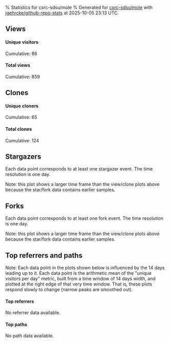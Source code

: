 % Statistics for csrc-sdsu/mole
% Generated for [csrc-sdsu/mole](https://github.com/csrc-sdsu/mole) with [jgehrcke/github-repo-stats](https://github.com/jgehrcke/github-repo-stats) at 2025-10-05 23:13 UTC.


## Views

#### Unique visitors
<div id="chart_views_unique" class="full-width-chart"></div>

Cumulative: 86

#### Total views
<div id="chart_views_total" class="full-width-chart"></div>

Cumulative: 859

<div class="pagebreak-for-print"> </div>

## Clones

#### Unique cloners
<div id="chart_clones_unique" class="full-width-chart"></div>

Cumulative: 65

#### Total clones
<div id="chart_clones_total" class="full-width-chart"></div>

Cumulative: 124



<div class="pagebreak-for-print"> </div>



## Stargazers

Each data point corresponds to at least one stargazer event.
The time resolution is one day.

<div id="chart_stargazers" class="full-width-chart"></div>


Note: this plot shows a larger time frame than the view/clone plots above because the star/fork data contains earlier samples.



## Forks

Each data point corresponds to at least one fork event.
The time resolution is one day.

<div id="chart_forks" class="full-width-chart"></div>


Note: this plot shows a larger time frame than the view/clone plots above because the star/fork data contains earlier samples.



<div class="pagebreak-for-print"> </div>



## Top referrers and paths


Note: Each data point in the plots shown below is influenced by the 14 days
leading up to it. Each data point is the arithmetic mean of the "unique
visitors per day" metric, built from a time window of 14 days width, and
plotted at the right edge of that very time window. That is, these plots
respond slowly to change (narrow peaks are smoothed out).



#### Top referrers

No referrer data available.



#### Top paths

No path data available.

<script type="text/javascript">
    vegaEmbed('#chart_views_unique', {"$schema": "https://vega.github.io/schema/vega-lite/v4.17.0.json", "config": {"arc": {"fill": "#1b1e23"}, "area": {"fill": "#1b1e23"}, "axisBottom": {"domainColor": "#a9b4c4", "gridColor": "#a9b4c4", "labelColor": "#1b1e23", "labelFont": "relative-mono-11-pitch-pro, Menlo, monospace", "tickColor": "#a9b4c4", "titleColor": "#1b1e23", "titleFont": "relative-mono-11-pitch-pro, Menlo, monospace"}, "axisLeft": {"domainColor": "#a9b4c4", "gridColor": "#a9b4c4", "labelColor": "#1b1e23", "labelFont": "relative-mono-11-pitch-pro, Menlo, monospace", "tickColor": "#a9b4c4", "titleColor": "#1b1e23", "titleFont": "relative-mono-11-pitch-pro, Menlo, monospace"}, "axisX": {"grid": false}, "axisY": {"grid": false, "labelBound": true}, "background": "#FFFFFF", "group": {"fill": "#FFFFFF"}, "header": {"fontWeight": 400, "labelFont": "relative-mono-11-pitch-pro, Menlo, monospace", "titleFont": "relative-mono-11-pitch-pro, Menlo, monospace"}, "legend": {"labelFont": "relative-mono-11-pitch-pro, Menlo, monospace", "symbolSize": 200, "symbolType": "circle", "titleFont": "relative-mono-11-pitch-pro, Menlo, monospace"}, "line": {"color": "#1b1e23", "stroke": "#1b1e23"}, "path": {"stroke": "#1b1e23"}, "point": {"color": "#1b1e23", "cursor": "pointer", "filled": true, "size": 20}, "range": {"category": ["#85a2f7", "#ea9755", "#7eb36a", "#f07071", "#bc85d9", "#e587b6", "#a9b4c4", "#d4c05e", "#64b9c4"]}, "style": {"bar": {"fill": "#1b1e23"}, "text": {"font": "relative-mono-11-pitch-pro, Menlo, monospace", "fontWeight": 400}}, "symbol": {"shape": "circle"}, "title": {"anchor": "start", "font": "relative-mono-11-pitch-pro, Menlo, monospace", "fontWeight": 400}, "trail": {"color": "#1b1e23", "stroke": "#1b1e23"}, "view": {"stroke": null}}, "data": {"name": "data-281df2b8b232cf35480cd5a6cf247843"}, "datasets": {"data-281df2b8b232cf35480cd5a6cf247843": [{"time": "2025-09-22T00:00:00+00:00", "views_total": 44, "views_unique": 9}, {"time": "2025-09-23T00:00:00+00:00", "views_total": 55, "views_unique": 3}, {"time": "2025-09-24T00:00:00+00:00", "views_total": 36, "views_unique": 3}, {"time": "2025-09-25T00:00:00+00:00", "views_total": 4, "views_unique": 2}, {"time": "2025-09-26T00:00:00+00:00", "views_total": 27, "views_unique": 9}, {"time": "2025-09-27T00:00:00+00:00", "views_total": 21, "views_unique": 7}, {"time": "2025-09-28T00:00:00+00:00", "views_total": 8, "views_unique": 4}, {"time": "2025-09-29T00:00:00+00:00", "views_total": 139, "views_unique": 8}, {"time": "2025-09-30T00:00:00+00:00", "views_total": 21, "views_unique": 5}, {"time": "2025-10-01T00:00:00+00:00", "views_total": 106, "views_unique": 10}, {"time": "2025-10-02T00:00:00+00:00", "views_total": 22, "views_unique": 2}, {"time": "2025-10-03T00:00:00+00:00", "views_total": 227, "views_unique": 13}, {"time": "2025-10-04T00:00:00+00:00", "views_total": 139, "views_unique": 8}, {"time": "2025-10-05T00:00:00+00:00", "views_total": 10, "views_unique": 3}]}, "encoding": {"tooltip": [{"field": "views_unique", "format": ".1f", "title": "views (u)", "type": "quantitative"}, {"field": "time", "format": "%B %e, %Y", "title": "date", "type": "temporal"}], "x": {"axis": {"labelAngle": 25}, "field": "time", "scale": {"domain": ["2025-09-22", "2025-10-05"]}, "timeUnit": "yearmonthdate", "title": "date", "type": "temporal"}, "y": {"axis": {}, "field": "views_unique", "scale": {"domain": [0, 14.3], "type": "linear", "zero": true}, "title": "unique views per day", "type": "quantitative"}}, "height": 200, "mark": {"point": true, "type": "line"}, "padding": 10, "width": "container"}, {"actions": false, "renderer": "svg"}).catch(console.error);
vegaEmbed('#chart_views_total', {"$schema": "https://vega.github.io/schema/vega-lite/v4.17.0.json", "config": {"arc": {"fill": "#1b1e23"}, "area": {"fill": "#1b1e23"}, "axisBottom": {"domainColor": "#a9b4c4", "gridColor": "#a9b4c4", "labelColor": "#1b1e23", "labelFont": "relative-mono-11-pitch-pro, Menlo, monospace", "tickColor": "#a9b4c4", "titleColor": "#1b1e23", "titleFont": "relative-mono-11-pitch-pro, Menlo, monospace"}, "axisLeft": {"domainColor": "#a9b4c4", "gridColor": "#a9b4c4", "labelColor": "#1b1e23", "labelFont": "relative-mono-11-pitch-pro, Menlo, monospace", "tickColor": "#a9b4c4", "titleColor": "#1b1e23", "titleFont": "relative-mono-11-pitch-pro, Menlo, monospace"}, "axisX": {"grid": false}, "axisY": {"grid": false, "labelBound": true}, "background": "#FFFFFF", "group": {"fill": "#FFFFFF"}, "header": {"fontWeight": 400, "labelFont": "relative-mono-11-pitch-pro, Menlo, monospace", "titleFont": "relative-mono-11-pitch-pro, Menlo, monospace"}, "legend": {"labelFont": "relative-mono-11-pitch-pro, Menlo, monospace", "symbolSize": 200, "symbolType": "circle", "titleFont": "relative-mono-11-pitch-pro, Menlo, monospace"}, "line": {"color": "#1b1e23", "stroke": "#1b1e23"}, "path": {"stroke": "#1b1e23"}, "point": {"color": "#1b1e23", "cursor": "pointer", "filled": true, "size": 20}, "range": {"category": ["#85a2f7", "#ea9755", "#7eb36a", "#f07071", "#bc85d9", "#e587b6", "#a9b4c4", "#d4c05e", "#64b9c4"]}, "style": {"bar": {"fill": "#1b1e23"}, "text": {"font": "relative-mono-11-pitch-pro, Menlo, monospace", "fontWeight": 400}}, "symbol": {"shape": "circle"}, "title": {"anchor": "start", "font": "relative-mono-11-pitch-pro, Menlo, monospace", "fontWeight": 400}, "trail": {"color": "#1b1e23", "stroke": "#1b1e23"}, "view": {"stroke": null}}, "data": {"name": "data-281df2b8b232cf35480cd5a6cf247843"}, "datasets": {"data-281df2b8b232cf35480cd5a6cf247843": [{"time": "2025-09-22T00:00:00+00:00", "views_total": 44, "views_unique": 9}, {"time": "2025-09-23T00:00:00+00:00", "views_total": 55, "views_unique": 3}, {"time": "2025-09-24T00:00:00+00:00", "views_total": 36, "views_unique": 3}, {"time": "2025-09-25T00:00:00+00:00", "views_total": 4, "views_unique": 2}, {"time": "2025-09-26T00:00:00+00:00", "views_total": 27, "views_unique": 9}, {"time": "2025-09-27T00:00:00+00:00", "views_total": 21, "views_unique": 7}, {"time": "2025-09-28T00:00:00+00:00", "views_total": 8, "views_unique": 4}, {"time": "2025-09-29T00:00:00+00:00", "views_total": 139, "views_unique": 8}, {"time": "2025-09-30T00:00:00+00:00", "views_total": 21, "views_unique": 5}, {"time": "2025-10-01T00:00:00+00:00", "views_total": 106, "views_unique": 10}, {"time": "2025-10-02T00:00:00+00:00", "views_total": 22, "views_unique": 2}, {"time": "2025-10-03T00:00:00+00:00", "views_total": 227, "views_unique": 13}, {"time": "2025-10-04T00:00:00+00:00", "views_total": 139, "views_unique": 8}, {"time": "2025-10-05T00:00:00+00:00", "views_total": 10, "views_unique": 3}]}, "encoding": {"tooltip": [{"field": "views_total", "format": ".1f", "title": "views (t)", "type": "quantitative"}, {"field": "time", "format": "%B %e, %Y", "title": "date", "type": "temporal"}], "x": {"axis": {"labelAngle": 25}, "field": "time", "scale": {"domain": ["2025-09-22", "2025-10-05"]}, "timeUnit": "yearmonthdate", "title": "date", "type": "temporal"}, "y": {"axis": {"values": [1, 10, 50, 100, 500, 1000, 5000, 10000]}, "field": "views_total", "scale": {"domain": [0, 249.70000000000002], "type": "symlog", "zero": true}, "title": "total views per day", "type": "quantitative"}}, "height": 200, "mark": {"point": true, "type": "line"}, "padding": 10, "width": "container"}, {"actions": false, "renderer": "svg"}).catch(console.error);
vegaEmbed('#chart_clones_unique', {"$schema": "https://vega.github.io/schema/vega-lite/v4.17.0.json", "config": {"arc": {"fill": "#1b1e23"}, "area": {"fill": "#1b1e23"}, "axisBottom": {"domainColor": "#a9b4c4", "gridColor": "#a9b4c4", "labelColor": "#1b1e23", "labelFont": "relative-mono-11-pitch-pro, Menlo, monospace", "tickColor": "#a9b4c4", "titleColor": "#1b1e23", "titleFont": "relative-mono-11-pitch-pro, Menlo, monospace"}, "axisLeft": {"domainColor": "#a9b4c4", "gridColor": "#a9b4c4", "labelColor": "#1b1e23", "labelFont": "relative-mono-11-pitch-pro, Menlo, monospace", "tickColor": "#a9b4c4", "titleColor": "#1b1e23", "titleFont": "relative-mono-11-pitch-pro, Menlo, monospace"}, "axisX": {"grid": false}, "axisY": {"grid": false, "labelBound": true}, "background": "#FFFFFF", "group": {"fill": "#FFFFFF"}, "header": {"fontWeight": 400, "labelFont": "relative-mono-11-pitch-pro, Menlo, monospace", "titleFont": "relative-mono-11-pitch-pro, Menlo, monospace"}, "legend": {"labelFont": "relative-mono-11-pitch-pro, Menlo, monospace", "symbolSize": 200, "symbolType": "circle", "titleFont": "relative-mono-11-pitch-pro, Menlo, monospace"}, "line": {"color": "#1b1e23", "stroke": "#1b1e23"}, "path": {"stroke": "#1b1e23"}, "point": {"color": "#1b1e23", "cursor": "pointer", "filled": true, "size": 20}, "range": {"category": ["#85a2f7", "#ea9755", "#7eb36a", "#f07071", "#bc85d9", "#e587b6", "#a9b4c4", "#d4c05e", "#64b9c4"]}, "style": {"bar": {"fill": "#1b1e23"}, "text": {"font": "relative-mono-11-pitch-pro, Menlo, monospace", "fontWeight": 400}}, "symbol": {"shape": "circle"}, "title": {"anchor": "start", "font": "relative-mono-11-pitch-pro, Menlo, monospace", "fontWeight": 400}, "trail": {"color": "#1b1e23", "stroke": "#1b1e23"}, "view": {"stroke": null}}, "data": {"name": "data-6d44d8551dcf7c52d4f6ee512b5fcf9b"}, "datasets": {"data-6d44d8551dcf7c52d4f6ee512b5fcf9b": [{"clones_total": 6, "clones_unique": 5, "time": "2025-09-22T00:00:00+00:00"}, {"clones_total": 20, "clones_unique": 10, "time": "2025-09-23T00:00:00+00:00"}, {"clones_total": 1, "clones_unique": 1, "time": "2025-09-24T00:00:00+00:00"}, {"clones_total": 5, "clones_unique": 3, "time": "2025-09-25T00:00:00+00:00"}, {"clones_total": 5, "clones_unique": 4, "time": "2025-09-26T00:00:00+00:00"}, {"clones_total": 3, "clones_unique": 3, "time": "2025-09-27T00:00:00+00:00"}, {"clones_total": 0, "clones_unique": 0, "time": "2025-09-28T00:00:00+00:00"}, {"clones_total": 25, "clones_unique": 9, "time": "2025-09-29T00:00:00+00:00"}, {"clones_total": 13, "clones_unique": 9, "time": "2025-09-30T00:00:00+00:00"}, {"clones_total": 2, "clones_unique": 1, "time": "2025-10-01T00:00:00+00:00"}, {"clones_total": 1, "clones_unique": 1, "time": "2025-10-02T00:00:00+00:00"}, {"clones_total": 31, "clones_unique": 11, "time": "2025-10-03T00:00:00+00:00"}, {"clones_total": 12, "clones_unique": 8, "time": "2025-10-04T00:00:00+00:00"}, {"clones_total": 0, "clones_unique": 0, "time": "2025-10-05T00:00:00+00:00"}]}, "encoding": {"tooltip": [{"field": "clones_unique", "format": ".1f", "title": "clones (u)", "type": "quantitative"}, {"field": "time", "format": "%B %e, %Y", "title": "date", "type": "temporal"}], "x": {"axis": {"labelAngle": 25}, "field": "time", "scale": {"domain": ["2025-09-22", "2025-10-05"]}, "timeUnit": "yearmonthdate", "title": "date", "type": "temporal"}, "y": {"axis": {}, "field": "clones_unique", "scale": {"domain": [0, 12.100000000000001], "type": "linear", "zero": true}, "title": "unique clones per day", "type": "quantitative"}}, "height": 200, "mark": {"point": true, "type": "line"}, "padding": 10, "width": "container"}, {"actions": false, "renderer": "svg"}).catch(console.error);
vegaEmbed('#chart_clones_total', {"$schema": "https://vega.github.io/schema/vega-lite/v4.17.0.json", "config": {"arc": {"fill": "#1b1e23"}, "area": {"fill": "#1b1e23"}, "axisBottom": {"domainColor": "#a9b4c4", "gridColor": "#a9b4c4", "labelColor": "#1b1e23", "labelFont": "relative-mono-11-pitch-pro, Menlo, monospace", "tickColor": "#a9b4c4", "titleColor": "#1b1e23", "titleFont": "relative-mono-11-pitch-pro, Menlo, monospace"}, "axisLeft": {"domainColor": "#a9b4c4", "gridColor": "#a9b4c4", "labelColor": "#1b1e23", "labelFont": "relative-mono-11-pitch-pro, Menlo, monospace", "tickColor": "#a9b4c4", "titleColor": "#1b1e23", "titleFont": "relative-mono-11-pitch-pro, Menlo, monospace"}, "axisX": {"grid": false}, "axisY": {"grid": false, "labelBound": true}, "background": "#FFFFFF", "group": {"fill": "#FFFFFF"}, "header": {"fontWeight": 400, "labelFont": "relative-mono-11-pitch-pro, Menlo, monospace", "titleFont": "relative-mono-11-pitch-pro, Menlo, monospace"}, "legend": {"labelFont": "relative-mono-11-pitch-pro, Menlo, monospace", "symbolSize": 200, "symbolType": "circle", "titleFont": "relative-mono-11-pitch-pro, Menlo, monospace"}, "line": {"color": "#1b1e23", "stroke": "#1b1e23"}, "path": {"stroke": "#1b1e23"}, "point": {"color": "#1b1e23", "cursor": "pointer", "filled": true, "size": 20}, "range": {"category": ["#85a2f7", "#ea9755", "#7eb36a", "#f07071", "#bc85d9", "#e587b6", "#a9b4c4", "#d4c05e", "#64b9c4"]}, "style": {"bar": {"fill": "#1b1e23"}, "text": {"font": "relative-mono-11-pitch-pro, Menlo, monospace", "fontWeight": 400}}, "symbol": {"shape": "circle"}, "title": {"anchor": "start", "font": "relative-mono-11-pitch-pro, Menlo, monospace", "fontWeight": 400}, "trail": {"color": "#1b1e23", "stroke": "#1b1e23"}, "view": {"stroke": null}}, "data": {"name": "data-6d44d8551dcf7c52d4f6ee512b5fcf9b"}, "datasets": {"data-6d44d8551dcf7c52d4f6ee512b5fcf9b": [{"clones_total": 6, "clones_unique": 5, "time": "2025-09-22T00:00:00+00:00"}, {"clones_total": 20, "clones_unique": 10, "time": "2025-09-23T00:00:00+00:00"}, {"clones_total": 1, "clones_unique": 1, "time": "2025-09-24T00:00:00+00:00"}, {"clones_total": 5, "clones_unique": 3, "time": "2025-09-25T00:00:00+00:00"}, {"clones_total": 5, "clones_unique": 4, "time": "2025-09-26T00:00:00+00:00"}, {"clones_total": 3, "clones_unique": 3, "time": "2025-09-27T00:00:00+00:00"}, {"clones_total": 0, "clones_unique": 0, "time": "2025-09-28T00:00:00+00:00"}, {"clones_total": 25, "clones_unique": 9, "time": "2025-09-29T00:00:00+00:00"}, {"clones_total": 13, "clones_unique": 9, "time": "2025-09-30T00:00:00+00:00"}, {"clones_total": 2, "clones_unique": 1, "time": "2025-10-01T00:00:00+00:00"}, {"clones_total": 1, "clones_unique": 1, "time": "2025-10-02T00:00:00+00:00"}, {"clones_total": 31, "clones_unique": 11, "time": "2025-10-03T00:00:00+00:00"}, {"clones_total": 12, "clones_unique": 8, "time": "2025-10-04T00:00:00+00:00"}, {"clones_total": 0, "clones_unique": 0, "time": "2025-10-05T00:00:00+00:00"}]}, "encoding": {"tooltip": [{"field": "clones_total", "format": ".1f", "title": "clones (t)", "type": "quantitative"}, {"field": "time", "format": "%B %e, %Y", "title": "date", "type": "temporal"}], "x": {"axis": {"labelAngle": 25}, "field": "time", "scale": {"domain": ["2025-09-22", "2025-10-05"]}, "timeUnit": "yearmonthdate", "title": "date", "type": "temporal"}, "y": {"axis": {}, "field": "clones_total", "scale": {"domain": [0, 34.1], "type": "linear", "zero": true}, "title": "total clones per day", "type": "quantitative"}}, "height": 200, "mark": {"point": true, "type": "line"}, "padding": 10, "width": "container"}, {"actions": false, "renderer": "svg"}).catch(console.error);
vegaEmbed('#chart_stargazers', {"$schema": "https://vega.github.io/schema/vega-lite/v4.17.0.json", "config": {"arc": {"fill": "#1b1e23"}, "area": {"fill": "#1b1e23"}, "axisBottom": {"domainColor": "#a9b4c4", "gridColor": "#a9b4c4", "labelColor": "#1b1e23", "labelFont": "relative-mono-11-pitch-pro, Menlo, monospace", "tickColor": "#a9b4c4", "titleColor": "#1b1e23", "titleFont": "relative-mono-11-pitch-pro, Menlo, monospace"}, "axisLeft": {"domainColor": "#a9b4c4", "gridColor": "#a9b4c4", "labelColor": "#1b1e23", "labelFont": "relative-mono-11-pitch-pro, Menlo, monospace", "tickColor": "#a9b4c4", "titleColor": "#1b1e23", "titleFont": "relative-mono-11-pitch-pro, Menlo, monospace"}, "axisX": {"grid": false}, "axisY": {"grid": false}, "background": "#FFFFFF", "group": {"fill": "#FFFFFF"}, "header": {"fontWeight": 400, "labelFont": "relative-mono-11-pitch-pro, Menlo, monospace", "titleFont": "relative-mono-11-pitch-pro, Menlo, monospace"}, "legend": {"labelFont": "relative-mono-11-pitch-pro, Menlo, monospace", "symbolSize": 200, "symbolType": "circle", "titleFont": "relative-mono-11-pitch-pro, Menlo, monospace"}, "line": {"color": "#1b1e23", "stroke": "#1b1e23"}, "path": {"stroke": "#1b1e23"}, "point": {"color": "#1b1e23", "cursor": "pointer", "filled": true, "size": 50}, "range": {"category": ["#85a2f7", "#ea9755", "#7eb36a", "#f07071", "#bc85d9", "#e587b6", "#a9b4c4", "#d4c05e", "#64b9c4"]}, "style": {"bar": {"fill": "#1b1e23"}, "text": {"font": "relative-mono-11-pitch-pro, Menlo, monospace", "fontWeight": 400}}, "symbol": {"shape": "circle"}, "title": {"anchor": "start", "font": "relative-mono-11-pitch-pro, Menlo, monospace", "fontWeight": 400}, "trail": {"color": "#1b1e23", "stroke": "#1b1e23"}, "view": {"stroke": null}}, "data": {"name": "data-b80cd87f61a41809d51051de9edbacc1"}, "datasets": {"data-b80cd87f61a41809d51051de9edbacc1": [{"stars_cumulative": 1, "time": "2021-04-15T18:59:58+00:00"}, {"stars_cumulative": 2, "time": "2021-08-30T23:52:00+00:00"}, {"stars_cumulative": 3, "time": "2022-11-28T21:47:15+00:00"}, {"stars_cumulative": 4, "time": "2023-06-17T00:04:08+00:00"}, {"stars_cumulative": 5, "time": "2023-07-29T18:01:22+00:00"}, {"stars_cumulative": 6, "time": "2023-11-01T19:52:32+00:00"}, {"stars_cumulative": 7, "time": "2023-11-17T23:26:14+00:00"}, {"stars_cumulative": 8, "time": "2023-11-22T07:37:42+00:00"}, {"stars_cumulative": 9, "time": "2023-11-23T03:09:32+00:00"}, {"stars_cumulative": 10, "time": "2024-02-14T14:56:42+00:00"}, {"stars_cumulative": 11, "time": "2024-03-07T02:05:37+00:00"}, {"stars_cumulative": 12, "time": "2024-07-17T15:13:32+00:00"}, {"stars_cumulative": 13, "time": "2024-09-21T11:47:43+00:00"}, {"stars_cumulative": 14, "time": "2024-10-02T05:02:25+00:00"}, {"stars_cumulative": 15, "time": "2024-12-16T23:54:33+00:00"}, {"stars_cumulative": 16, "time": "2025-01-23T00:13:37+00:00"}, {"stars_cumulative": 17, "time": "2025-01-26T01:03:35+00:00"}, {"stars_cumulative": 18, "time": "2025-01-28T02:50:25+00:00"}, {"stars_cumulative": 19, "time": "2025-01-29T14:40:02+00:00"}, {"stars_cumulative": 20, "time": "2025-02-07T00:46:02+00:00"}, {"stars_cumulative": 21, "time": "2025-03-06T22:32:14+00:00"}, {"stars_cumulative": 22, "time": "2025-03-06T22:34:20+00:00"}, {"stars_cumulative": 23, "time": "2025-03-07T21:45:05+00:00"}, {"stars_cumulative": 24, "time": "2025-03-24T00:20:34+00:00"}, {"stars_cumulative": 25, "time": "2025-03-31T20:52:17+00:00"}, {"stars_cumulative": 26, "time": "2025-04-24T01:28:53+00:00"}, {"stars_cumulative": 27, "time": "2025-05-16T12:26:07+00:00"}, {"stars_cumulative": 28, "time": "2025-08-06T05:31:25+00:00"}, {"stars_cumulative": 29, "time": "2025-08-07T16:18:08+00:00"}, {"stars_cumulative": 30, "time": "2025-09-03T08:02:31+00:00"}, {"stars_cumulative": 31, "time": "2025-09-05T15:30:11+00:00"}]}, "encoding": {"tooltip": [{"field": "stars_cumulative", "format": "d", "title": "stars", "type": "quantitative"}, {"field": "time", "format": "%B %e, %Y", "title": "date", "type": "temporal"}], "x": {"axis": {"labelAngle": 25}, "field": "time", "scale": {"domain": ["2021-04-15", "2025-10-05"]}, "timeUnit": "yearmonthdate", "title": "date", "type": "temporal"}, "y": {"field": "stars_cumulative", "scale": {"domain": [0, 34.1], "zero": true}, "title": "stargazer count (cumulative)", "type": "quantitative"}}, "height": 300, "mark": {"point": true, "type": "line"}, "padding": 10, "width": "container"}, {"actions": false, "renderer": "svg"}).catch(console.error);
vegaEmbed('#chart_forks', {"$schema": "https://vega.github.io/schema/vega-lite/v4.17.0.json", "config": {"arc": {"fill": "#1b1e23"}, "area": {"fill": "#1b1e23"}, "axisBottom": {"domainColor": "#a9b4c4", "gridColor": "#a9b4c4", "labelColor": "#1b1e23", "labelFont": "relative-mono-11-pitch-pro, Menlo, monospace", "tickColor": "#a9b4c4", "titleColor": "#1b1e23", "titleFont": "relative-mono-11-pitch-pro, Menlo, monospace"}, "axisLeft": {"domainColor": "#a9b4c4", "gridColor": "#a9b4c4", "labelColor": "#1b1e23", "labelFont": "relative-mono-11-pitch-pro, Menlo, monospace", "tickColor": "#a9b4c4", "titleColor": "#1b1e23", "titleFont": "relative-mono-11-pitch-pro, Menlo, monospace"}, "axisX": {"grid": false}, "axisY": {"grid": false}, "background": "#FFFFFF", "group": {"fill": "#FFFFFF"}, "header": {"fontWeight": 400, "labelFont": "relative-mono-11-pitch-pro, Menlo, monospace", "titleFont": "relative-mono-11-pitch-pro, Menlo, monospace"}, "legend": {"labelFont": "relative-mono-11-pitch-pro, Menlo, monospace", "symbolSize": 200, "symbolType": "circle", "titleFont": "relative-mono-11-pitch-pro, Menlo, monospace"}, "line": {"color": "#1b1e23", "stroke": "#1b1e23"}, "path": {"stroke": "#1b1e23"}, "point": {"color": "#1b1e23", "cursor": "pointer", "filled": true, "size": 50}, "range": {"category": ["#85a2f7", "#ea9755", "#7eb36a", "#f07071", "#bc85d9", "#e587b6", "#a9b4c4", "#d4c05e", "#64b9c4"]}, "style": {"bar": {"fill": "#1b1e23"}, "text": {"font": "relative-mono-11-pitch-pro, Menlo, monospace", "fontWeight": 400}}, "symbol": {"shape": "circle"}, "title": {"anchor": "start", "font": "relative-mono-11-pitch-pro, Menlo, monospace", "fontWeight": 400}, "trail": {"color": "#1b1e23", "stroke": "#1b1e23"}, "view": {"stroke": null}}, "data": {"name": "data-ee3aa255bff03097a9172d3fa03043ae"}, "datasets": {"data-ee3aa255bff03097a9172d3fa03043ae": [{"forks_cumulative": 1, "time": "2023-09-12T19:12:21+00:00"}, {"forks_cumulative": 2, "time": "2023-09-14T23:32:13+00:00"}, {"forks_cumulative": 3, "time": "2023-09-25T22:54:34+00:00"}, {"forks_cumulative": 4, "time": "2023-09-27T14:46:03+00:00"}, {"forks_cumulative": 5, "time": "2023-10-04T22:40:58+00:00"}, {"forks_cumulative": 6, "time": "2023-10-12T04:03:28+00:00"}, {"forks_cumulative": 7, "time": "2023-10-17T17:45:07+00:00"}, {"forks_cumulative": 8, "time": "2023-10-17T19:46:12+00:00"}, {"forks_cumulative": 9, "time": "2023-10-17T22:53:06+00:00"}, {"forks_cumulative": 10, "time": "2023-11-17T18:50:18+00:00"}, {"forks_cumulative": 11, "time": "2023-11-17T19:47:46+00:00"}, {"forks_cumulative": 12, "time": "2024-01-11T04:24:47+00:00"}, {"forks_cumulative": 13, "time": "2024-01-18T00:20:15+00:00"}, {"forks_cumulative": 14, "time": "2024-01-18T06:09:43+00:00"}, {"forks_cumulative": 15, "time": "2024-01-18T18:54:42+00:00"}, {"forks_cumulative": 16, "time": "2024-01-18T19:43:16+00:00"}, {"forks_cumulative": 17, "time": "2024-01-22T19:33:24+00:00"}, {"forks_cumulative": 18, "time": "2024-01-23T00:00:15+00:00"}, {"forks_cumulative": 19, "time": "2024-01-24T14:10:07+00:00"}, {"forks_cumulative": 20, "time": "2024-01-24T14:15:08+00:00"}, {"forks_cumulative": 21, "time": "2024-01-27T12:44:10+00:00"}, {"forks_cumulative": 22, "time": "2024-01-29T23:42:02+00:00"}, {"forks_cumulative": 23, "time": "2024-01-31T23:59:59+00:00"}, {"forks_cumulative": 24, "time": "2024-02-01T00:32:51+00:00"}, {"forks_cumulative": 25, "time": "2024-02-08T00:55:59+00:00"}, {"forks_cumulative": 26, "time": "2024-02-15T21:10:12+00:00"}, {"forks_cumulative": 27, "time": "2024-02-25T21:58:31+00:00"}, {"forks_cumulative": 28, "time": "2024-02-27T23:35:24+00:00"}, {"forks_cumulative": 29, "time": "2024-03-07T02:04:36+00:00"}, {"forks_cumulative": 30, "time": "2024-03-08T01:36:42+00:00"}, {"forks_cumulative": 31, "time": "2024-04-09T03:35:16+00:00"}, {"forks_cumulative": 32, "time": "2024-04-26T20:27:41+00:00"}, {"forks_cumulative": 33, "time": "2024-09-23T21:57:26+00:00"}, {"forks_cumulative": 34, "time": "2024-11-04T15:44:56+00:00"}, {"forks_cumulative": 35, "time": "2024-11-18T22:11:04+00:00"}, {"forks_cumulative": 36, "time": "2024-12-04T23:08:53+00:00"}, {"forks_cumulative": 37, "time": "2024-12-06T06:26:53+00:00"}, {"forks_cumulative": 38, "time": "2024-12-07T12:27:02+00:00"}, {"forks_cumulative": 39, "time": "2024-12-17T21:14:08+00:00"}, {"forks_cumulative": 40, "time": "2024-12-19T17:54:54+00:00"}, {"forks_cumulative": 41, "time": "2025-01-22T19:32:45+00:00"}, {"forks_cumulative": 42, "time": "2025-01-23T01:48:14+00:00"}, {"forks_cumulative": 43, "time": "2025-01-26T19:37:22+00:00"}, {"forks_cumulative": 44, "time": "2025-01-27T18:04:15+00:00"}, {"forks_cumulative": 45, "time": "2025-01-28T00:06:03+00:00"}, {"forks_cumulative": 46, "time": "2025-01-28T02:51:18+00:00"}, {"forks_cumulative": 47, "time": "2025-01-28T05:09:54+00:00"}, {"forks_cumulative": 48, "time": "2025-01-28T21:43:22+00:00"}, {"forks_cumulative": 49, "time": "2025-01-29T20:54:47+00:00"}, {"forks_cumulative": 50, "time": "2025-01-29T22:50:24+00:00"}, {"forks_cumulative": 51, "time": "2025-01-30T06:37:02+00:00"}, {"forks_cumulative": 52, "time": "2025-03-25T19:54:13+00:00"}, {"forks_cumulative": 53, "time": "2025-04-19T07:55:12+00:00"}, {"forks_cumulative": 54, "time": "2025-05-08T00:15:16+00:00"}, {"forks_cumulative": 55, "time": "2025-05-13T17:08:40+00:00"}, {"forks_cumulative": 56, "time": "2025-06-16T19:19:34+00:00"}, {"forks_cumulative": 57, "time": "2025-06-24T17:06:08+00:00"}, {"forks_cumulative": 58, "time": "2025-08-01T04:23:58+00:00"}, {"forks_cumulative": 59, "time": "2025-09-01T17:47:26+00:00"}, {"forks_cumulative": 60, "time": "2025-09-05T15:30:31+00:00"}, {"forks_cumulative": 61, "time": "2025-09-09T00:03:34+00:00"}]}, "encoding": {"tooltip": [{"field": "forks_cumulative", "format": "d", "title": "forks", "type": "quantitative"}, {"field": "time", "format": "%B %e, %Y", "title": "date", "type": "temporal"}], "x": {"axis": {"labelAngle": 25}, "field": "time", "scale": {"domain": ["2021-04-15", "2025-10-05"]}, "timeUnit": "yearmonthdate", "title": "date", "type": "temporal"}, "y": {"field": "forks_cumulative", "scale": {"domain": [0, 67.10000000000001], "zero": true}, "title": "fork count (cumulative)", "type": "quantitative"}}, "height": 300, "mark": {"point": true, "type": "line"}, "padding": 10, "width": "container"}, {"actions": false, "renderer": "svg"}).catch(console.error);
    </script>